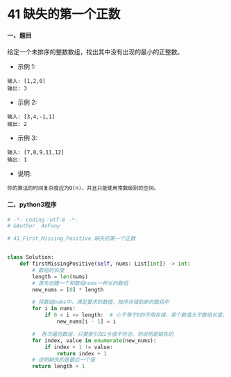 # 41 缺失的第一个正数


#### 一、题目

给定一个未排序的整数数组，找出其中没有出现的最小的正整数。

* 示例 1:
```
输入: [1,2,0]
输出: 3
```
* 示例 2:
```
输入: [3,4,-1,1]
输出: 2
```
* 示例 3:
```
输入: [7,8,9,11,12]
输出: 1
```
* 说明:
```
你的算法的时间复杂度应为O(n)，并且只能使用常数级别的空间。
```

#### 二、python3程序

```python
# -*- coding：utf-8 -*-
# &Author  AnFany

# 41_First_Missing_Positive 缺失的第一个正数


class Solution:
    def firstMissingPositive(self, nums: List[int]) -> int:
        # 数组的长度
        length = len(nums)
        # 首先创建一个和数组nums一样长的数组
        new_nums = [0] * length

        # 将数组nums中，满足要求的数值，按序存储到新的数组中
        for i in nums:
            if 0 < i <= length:  # 小于等于0的不用存储，某个数值大于数组长度，也不需要存储，因为缺失的正数肯定小于该值
                new_nums[i - 1] = i

        #  再次遍历数组，只要索引加1与值不符合，则说明是缺失的
        for index, value in enumerate(new_nums):
            if index + 1 != value:
                return index + 1
        # 说明缺失的是最后一个值
        return length + 1
```
